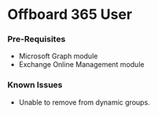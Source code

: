 # Offboard 365 User

### Pre-Requisites
- Microsoft Graph module
- Exchange Online Management module

### Known Issues
- Unable to remove from dynamic groups.
